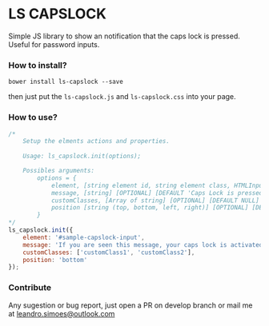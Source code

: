 # LS CAPSLOCK
Simple JS library to show an notification that the caps lock is pressed. Useful for password inputs.

### How to install?

`bower install ls-capslock --save` 

then just put the `ls-capslock.js` and `ls-capslock.css` into your page.

### How to use?

```javascript
/* 
    Setup the elments actions and properties.
    
    Usage: ls_capslock.init(options);

    Possibles arguments:
        options = {
            element, [string element id, string element class, HTMLInputElement, HTMLCollection, Array of HTMLInputElement] [REQUIRED]
            message, [string] [OPTIONAL] [DEFAULT 'Caps Lock is pressed!']
            customClasses, [Array of string] [OPTIONAL] [DEFAULT NULL]
            position [string (top, bottom, left, right)] [OPTIONAL] [DEFAULT 'bottom']
        }
*/
ls_capslock.init({
    element: '#sample-capslock-input',
    message: 'If you are seen this message, your caps lock is activated!',
    customClasses: ['customClass1', 'customClass2'],
    position: 'bottom'
});
```

### Contribute

Any sugestion or bug report, just open a PR on develop branch or mail me at [leandro.simoes@outlook.com](mailto:leandro.simoes@outlook.com)
